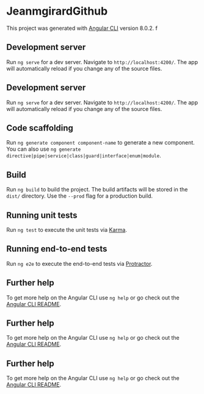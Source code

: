 # JeanmgirardGithub

This project was generated with [Angular CLI](https://github.com/angular/angular-cli) version 8.0.2.
f
## Development server

Run `ng serve` for a dev server. Navigate to `http://localhost:4200/`. The app will automatically reload if you change any of the source files.
## Development server

Run `ng serve` for a dev server. Navigate to `http://localhost:4200/`. The app will automatically reload if you change any of the source files.

## Code scaffolding

Run `ng generate component component-name` to generate a new component. You can also use `ng generate directive|pipe|service|class|guard|interface|enum|module`.

## Build

Run `ng build` to build the project. The build artifacts will be stored in the `dist/` directory. Use the `--prod` flag for a production build.

## Running unit tests

Run `ng test` to execute the unit tests via [Karma](https://karma-runner.github.io).

## Running end-to-end tests

Run `ng e2e` to execute the end-to-end tests via [Protractor](http://www.protractortest.org/).

## Further help

To get more help on the Angular CLI use `ng help` or go check out the [Angular CLI README](https://github.com/angular/angular-cli/blob/master/README.md).
## Further help

To get more help on the Angular CLI use `ng help` or go check out the [Angular CLI README](https://github.com/angular/angular-cli/blob/master/README.md).
## Further help

To get more help on the Angular CLI use `ng help` or go check out the [Angular CLI README](https://github.com/angular/angular-cli/blob/master/README.md).
